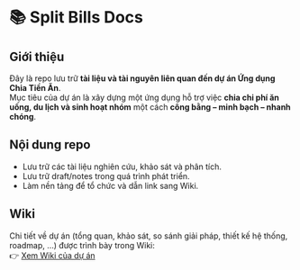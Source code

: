 # 📚 Split Bills Docs

## Giới thiệu
Đây là repo lưu trữ **tài liệu và tài nguyên liên quan đến dự án Ứng dụng Chia Tiền Ăn**.  
Mục tiêu của dự án là xây dựng một ứng dụng hỗ trợ việc **chia chi phí ăn uống, du lịch và sinh hoạt nhóm** một cách **công bằng – minh bạch – nhanh chóng**.

## Nội dung repo
- Lưu trữ các tài liệu nghiên cứu, khảo sát và phân tích.  
- Lưu trữ draft/notes trong quá trình phát triển.  
- Làm nền tảng để tổ chức và dẫn link sang Wiki.  

## Wiki
Chi tiết về dự án (tổng quan, khảo sát, so sánh giải pháp, thiết kế hệ thống, roadmap, …) được trình bày trong Wiki:  
👉 [Xem Wiki của dự án](https://github.com/Spicy-Box/bill-split-docs/wiki)
